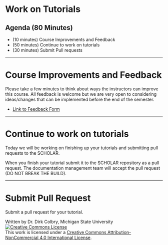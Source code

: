 # Work on Tutorials


## Agenda (80 Minutes)

- (10 minutes) Course Improvements and Feedback
- (50 minutes) Continue to work on tutorials
- (30 minutes) Submit Pull requests

----

# Course Improvements and Feedback
Please take a few minutes to think about ways the instructors can improve this course.  All feedback is welcome but we are very open to considering ideas/changes that can be implemented before the end of the semester.
    
- [Link to Feedback Form](https://docs.google.com/forms/d/e/1FAIpQLSd_o0uc601PjUf2JJNmvZZLtLq_cSwvTs6BTllAg_pouIMlmw/viewform)

----

# Continue to work on tutorials

Today we will be working on finishing up your tutorials and submitting pull requests to the SCHOLAR.  

When you finish your tutorial submit it to the SCHOLAR repository as a pull request.  The documentation management team will accept the pull request (DO NOT BREAK THE BUILD). 


---
# Submit Pull Request

Submit a pull request for your tutorial.  

Written by Dr. Dirk Colbry, Michigan State University
<a rel="license" href="http://creativecommons.org/licenses/by-nc/4.0/"><img alt="Creative Commons License" style="border-width:0" src="https://i.creativecommons.org/l/by-nc/4.0/88x31.png" /></a><br />This work is licensed under a <a rel="license" href="http://creativecommons.org/licenses/by-nc/4.0/">Creative Commons Attribution-NonCommercial 4.0 International License</a>.
